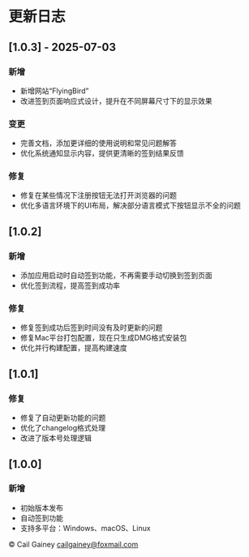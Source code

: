 # 更新日志

## [1.0.3] - 2025-07-03

### 新增
- 新增网站“FlyingBird”
- 改进签到页面响应式设计，提升在不同屏幕尺寸下的显示效果

### 变更
- 完善文档，添加更详细的使用说明和常见问题解答
- 优化系统通知显示内容，提供更清晰的签到结果反馈

### 修复
- 修复在某些情况下注册按钮无法打开浏览器的问题
- 优化多语言环境下的UI布局，解决部分语言模式下按钮显示不全的问题

## [1.0.2]

### 新增

- 添加应用启动时自动签到功能，不再需要手动切换到签到页面
- 优化签到流程，提高签到成功率

### 修复

- 修复签到成功后签到时间没有及时更新的问题
- 修复Mac平台打包配置，现在只生成DMG格式安装包
- 优化并行构建配置，提高构建速度

## [1.0.1]

### 修复

- 修复了自动更新功能的问题
- 优化了changelog格式处理
- 改进了版本号处理逻辑

## [1.0.0]

### 新增

- 初始版本发布
- 自动签到功能
- 支持多平台：Windows、macOS、Linux

© Cail Gainey <cailgainey@foxmail.com>